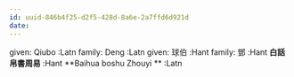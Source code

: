 ```yaml
---
id: uuid-846b4f25-d2f5-428d-8a6e-2a7ffd6d921d
date: 
---
```


given: Qiubo  :Latn
family: Deng :Latn
given: 球伯 :Hant
family: 鄧 :Hant
**白話帛書周易** :Hant
**Baihua boshu Zhouyi ** :Latn